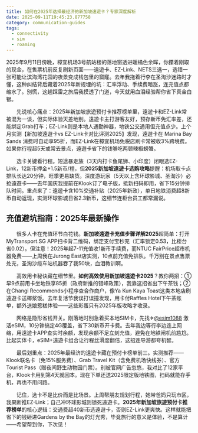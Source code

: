 ```yaml
---
title: 如何在2025年选择最经济的新加坡遠遊卡？专家深度解析
date: 2025-09-11T19:45:23.877758
category: communication-guides
tags:
  - connectivity
  - sim
  - roaming
---
```


2025年9月11日傍晚，樟宜机场3号航站楼的落地窗透进暖橘色余晖，你攥着刚取的现金，在售票机前反复刷新页面——遠遊卡、EZ-Link、NETS三选一，选错一张可能让滨海湾花园的夜景变成钱包里的窟窿。去年我拖着行李在圣淘沙迷路时才懂，这种纠结背后藏着2025年新规埋的坑：汇率浮动、手续费暗涨，连充值点都缩水了。别慌，这趟踩雷之旅后我摸透了门道，今天就用血泪经验帮你省下真金白银。

　　先说核心痛点：2025年新加坡旅遊预付卡推荐榜单里，遠遊卡和EZ-Link常被混为一谈，但实际体验天差地别。遠遊卡主打游客友好，预存新币免汇率差，还能绑定Grab打车；EZ-Link则是本地人通勤神器，地铁公交通用但充值点少。上个月实测【新加坡遠遊卡vs EZ-Link卡对比评测2025】发现，遠遊卡在 Marina Bay Sands 消费时自动享95折，而EZ-Link在樟宜机场免税店刷卡常被收3%跨境费。如果你行程超5天或常去景点，遠遊卡省下的钱够吃两顿辣椒螃蟹。

　　选卡关键看行程。短途暴走族（3天内打卡鱼尾狮、小印度）闭眼选EZ-Link，12新币押金+1.5新币/程，但**2025新加坡遠遊卡选购攻略**提醒：机场取卡点排队长达20分钟，旺季更易缺货。深度游玩家（5天以上含环球影城、圣淘沙）必抢遠遊卡——去年国庆我提前在Klook订了电子版，抵新扫码即用，省下15分钟排队时间。重点来了：遠遊卡含10%交通补贴（2025年新政），单日地铁消费超8新币自动返现，实测环球影城日省2.3新币，这细节连柜台员工都常漏说。

## 充值避坑指南：2025年最新操作
　　很多人卡在充值环节白花钱。**新加坡遠遊卡充值步骤详解2025**超简单：打开MyTransport.SG APP扫卡背二维码，绑定支付宝秒充（汇率锁定0.53，比柜台省0.02）。但注意！2025年起7-11充值收1新币手续费，而NTUC FairPrice超市机器免费——上周我在Jurong East店实测，10点前充值免排队。千万别在景点售票处充，圣淘沙缆车站机器吞了我50块，血泪教训啊。

　　高效用卡秘诀藏在细节里。**如何高效使用新加坡遠遊卡2025**？教你两招：①早9点前用卡坐地铁享85折（政府新推的错峰政策），我靠这招省出下午茶钱；②在Changi Recommends小程序查合作商户，像Ya Kun Kaya Toast这类本地店刷遠遊卡送椰浆饭。去年复活节我误打误撞发现，用卡付Raffles Hotel下午茶账单，额外送娘惹糕体验——这些彩蛋只有2025年版攻略才收录。

　　网络是隐形省钱开关。刚落地时别急着买本地SIM卡，先找✈[@esim1088](https://t.me/s/esim1088) 激活eSIM，10分钟搞定4G覆盖，省下30新币开卡费。去年我边等行李边连上网络，用遠遊卡APP查实时余额，发现余额不足立刻充值，避免在地铁闸机前尴尬。比起实体卡，eSIM+遠遊卡组合让行程丝滑度翻倍，这招连导游都夸机智。

　　最后划重点：2025年最经济的遠遊卡藏在预付卡榜单前三。实测推荐——Klook联名卡（免15%服务费）、Grab Travel Kit（含免费机场快线券）、官方Tourist Pass（赠夜间野生动物园门票）。别被官网广告忽悠，我对比了12家平台，Klook卡用到第4天就回本。现在下单还送2025限定版地铁图，扫码就能存手机，再也不用问路。

　　记住，选卡不是比价而是比场景。上周帮朋友规划行程，她带爸妈只玩市区，我果断推EZ-Link；自己冲环球影城则锁死遠遊卡。**2025年新加坡旅遊预付卡推荐榜单**的核心逻辑：交通费超40新币选遠遊卡，否则EZ-Link更爽快。这样就能把省下的钱砸进Gardens by the Bay的灯光秀，毕竟旅行的意义是体验，不是算计——希望帮到你，下次见！